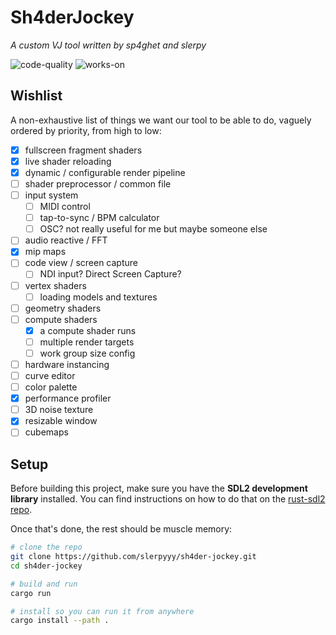# Sh4derJockey
*A custom VJ tool written by sp4ghet and slerpy*

![code-quality](https://img.shields.io/badge/code%20quality-jank-red)
![works-on](https://img.shields.io/badge/works%20on-my%20mashine%E2%84%A2-orange)

## Wishlist

A non-exhaustive list of things we want our tool to be able to do, vaguely ordered by priority, from high to low:

- [x] fullscreen fragment shaders
- [x] live shader reloading
- [x] dynamic / configurable render pipeline
- [ ] shader preprocessor / common file
- [ ] input system
    - [ ] MIDI control
    - [ ] tap-to-sync / BPM calculator
    - [ ] OSC? not really useful for me but maybe someone else
- [ ] audio reactive / FFT
- [x] mip maps
- [ ] code view / screen capture
    - [ ] NDI input? Direct Screen Capture?
- [ ] vertex shaders
    - [ ] loading models and textures
- [ ] geometry shaders
- [ ] compute shaders
    - [x] a compute shader runs
    - [ ] multiple render targets
    - [ ] work group size config
- [ ] hardware instancing
- [ ] curve editor
- [ ] color palette
- [x] performance profiler
- [ ] 3D noise texture
- [x] resizable window
- [ ] cubemaps

## Setup

Before building this project, make sure you have the **SDL2 development library** installed. You can find instructions on how to do that on the [rust-sdl2 repo](https://github.com/Rust-SDL2/rust-sdl2#requirements).

Once that's done, the rest should be muscle memory:
```sh
# clone the repo
git clone https://github.com/slerpyyy/sh4der-jockey.git
cd sh4der-jockey

# build and run
cargo run

# install so you can run it from anywhere
cargo install --path .
```
